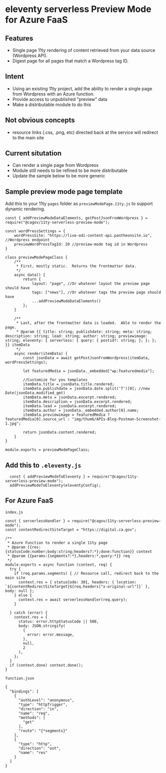 # eleventy serverless Preview Mode for Azure FaaS

## Features
- Single page 11ty rendering of content retrieved from your data source (Wordpress API).
- Digest page for all pages that match a Wordpress tag ID.

## Intent
* Using an existing 11ty project, add the ability to render a single page from Wordpress with an Azure function.
* Provide access to unpublished "preview" data
* Make a distributable module to do this

## Not obvious concepts
* resource links (.css, .png, etc) directed back at the service will redirect to the main site

## Current situtation
* Can render a single page from Wordpress
* Module still needs to be refined to be more distributable
* Update the sample below to be more generic


## Sample preview mode page template ##
Add this to your 11ty `pages` folder as `previewModePage.11ty.js` to support dynamic rendering.  
```
const { addPreviewModeDataElements, getPostJsonFromWordpress } = require("@cagov/11ty-serverless-preview-mode");

const wordPressSettings = {
    wordPressSite: "https://live-odi-content-api.pantheonsite.io", //Wordpress endpoint
    previewWordPressTagId: 20 //preview-mode tag id in Wordpress
}

class previewModePageClass {
    /**
     * First, mostly static.  Returns the frontmatter data.
     */
    async data() {
        return {
            layout: "page", //Or whatever layout the preview page should have
            tags: ["news"], //Or whatever tags the preview page should have
            ...addPreviewModeDataElements()
        };
    }

    /**
     * Last, after the frontmatter data is loaded.  Able to render the page.
     * @param {{ title: string; publishdate: string; meta: string; description: string; lead: string; author: string; previewimage: string; eleventy: { serverless: { query: { postid?: string; }; }; }; }} itemData
     */
    async render(itemData) {
        const jsonData = await getPostJsonFromWordpress(itemData, wordPressSettings);

        let featuredMedia = jsonData._embedded["wp:featuredmedia"];

        //Customize for you templates
        itemData.title = jsonData.title.rendered;
        itemData.publishdate = jsonData.date.split('T')[0]; //new Date(jsonData.modified_gmt)
        itemData.meta = jsonData.excerpt.rendered;
        itemData.description = jsonData.excerpt.rendered;
        itemData.lead = jsonData.excerpt.rendered;
        itemData.author = jsonData._embedded.author[0].name;
        itemData.previewimage = featuredMedia ? featuredMedia[0].source_url : "img/thumb/APIs-Blog-Postman-Screenshot-1.jpg";

        return jsonData.content.rendered;
    }
}

module.exports = previewModePageClass;
```

## Add this to `.eleventy.js` ##
```
  const { addPreviewModeToEleventy } = require("@cagov/11ty-serverless-preview-mode");
  addPreviewModeToEleventy(eleventyConfig);
```

## For Azure FaaS ##
`index.js`
```
const { serverlessHandler } = require("@cagov/11ty-serverless-preview-mode");
const contentRedirectSiteTarget = "https://digital.ca.gov";

/**
 * Azure Function to render a single 11ty page
 * @param {{res:{statusCode:number;body:string;headers?:*};done:function}} context
 * @param {{params:{segments?:*},headers:*,query:*}} req
 */
module.exports = async function (context, req) {
  try {
    if (req.params.segments) { // Resource call, redirect back to the main site
      context.res = { statusCode: 301, headers: { location: `${contentRedirectSiteTarget}${req.headers["x-original-url"]}` }, body: null };
    } else {
      context.res = await serverlessHandler(req.query);
    }

  } catch (error) {
    context.res = {
      status: error.httpStatusCode || 500,
      body: JSON.stringify(
        {
          error: error.message,
        },
        null,
        2
      ),
    };
  }
  if (context.done) context.done();
}
```
`function.json`
```
{
  "bindings": [
    {
      "authLevel": "anonymous",
      "type": "httpTrigger",
      "direction": "in",
      "name": "req",
      "methods": [
        "get"
      ],
      "route": "{*segments}"
    },
    {
      "type": "http",
      "direction": "out",
      "name": "res"
    }
  ]
}
```